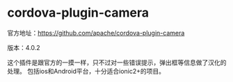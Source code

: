 

# cordova-plugin-camera
官方地址：https://github.com/apache/cordova-plugin-camera

版本：4.0.2

这个插件是跟官方的一摸一样，只不过对一些错误提示，弹出框等信息做了汉化的处理。
包括ios和Android平台，十分适合ionic2+的项目。
